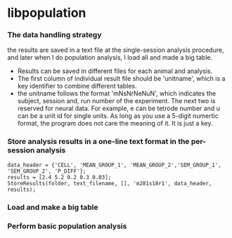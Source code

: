 # libpopulation

### The data handling strategy

the results are saved in a text file at the single-session analysis procedure, and later when I do population analysis, I load all and made a big table. 
- Results can be saved in different files for each animal and analysis. 
- The first column of individual result file should be 'unitname', which is a key identifier to combine different tables.
- the unitname follows the format 'mNsNrNeNuN', which indicates the subject, session and, run number of the experiment. The next two is reserved for neural data. For example, e can be tetrode number and u can be a unit id for single units. As long as you use a 5-digit numertic format, the program does not care the meaning of it. It is just a key.

### Store analysis results in a one-line text format in the per-session analysis
```
data_header = {'CELL', 'MEAN_GROUP_1', 'MEAN_GROUP_2','SEM_GROUP_1', 'SEM_GROUP_2', 'P_DIFF'};
results = [2.4 5.2 0.2 0.3 0.03];
StoreResults(folder, text_filename, [], 'm281s18r1', data_header, results);
```
### Load and make a big table

### Perform basic population analysis
